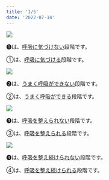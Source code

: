 ```yaml
---
title: '1/5'
date: '2022-07-14'
---
```

![](/images/a_01_.jpg)

➊は、[呼吸に気づけない]()段階です。

①は、[呼吸に気づける]()段階です。


![](/images/a_02_.jpg)

➋は、[うまく呼吸ができない]()段階です。

②は、[うまく呼吸ができる]()段階です。


![](/images/a_03_.jpg)

➌は、[呼吸を整えられない]()段階です。

③は、[呼吸を整えられる]()段階です。

![](/images/a_04_.jpg)

➍は、[呼吸を整え続けられない]()段階です。

④は、[呼吸を整え続けられる]()段階です。
